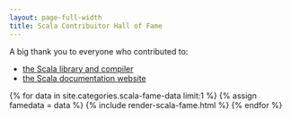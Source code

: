 ```yaml
---
layout: page-full-width
title: Scala Contribuitor Hall of Fame
---
```


A big thank you to everyone who contributed to:
 - [the Scala library and compiler](https://github.com/scala/scala/contributors)
 - [the Scala documentation website](https://github.com/scala/scala.github.com/contributors)

{% for data in site.categories.scala-fame-data limit:1 %}
  {% assign famedata = data %}
  {% include render-scala-fame.html %}
{% endfor %}
